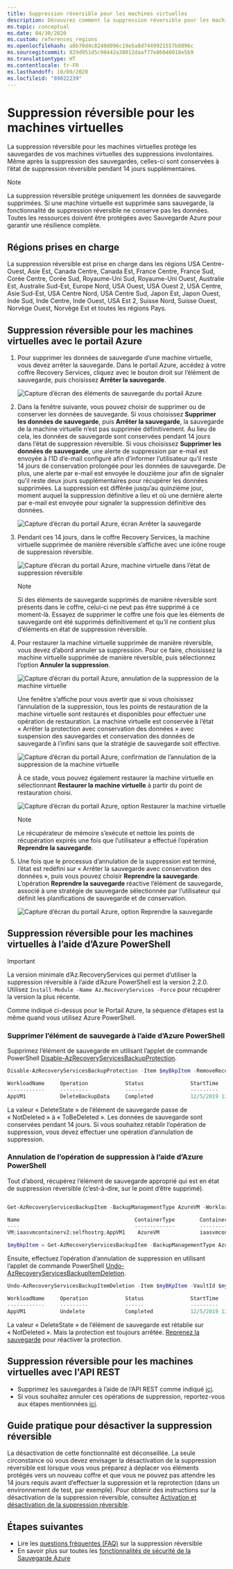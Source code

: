 ```yaml
---
title: Suppression réversible pour les machines virtuelles
description: Découvrez comment la suppression réversible pour les machines virtuelles rend les sauvegardes plus sécurisées.
ms.topic: conceptual
ms.date: 04/30/2020
ms.custom: references_regions
ms.openlocfilehash: a8b70d4c8240d096c19e5a8d7449921557b8896c
ms.sourcegitcommit: 829d951d5c90442a38012daaf77e86046018e5b9
ms.translationtype: HT
ms.contentlocale: fr-FR
ms.lasthandoff: 10/09/2020
ms.locfileid: "89022239"
---
```

# <a name="soft-delete-for-virtual-machines"></a>Suppression réversible pour les machines virtuelles

La suppression réversible pour les machines virtuelles protège les sauvegardes de vos machines virtuelles des suppressions involontaires. Même après la suppression des sauvegardes, celles-ci sont conservées à l’état de suppression réversible pendant 14 jours supplémentaires.

> [!NOTE]
> La suppression réversible protège uniquement les données de sauvegarde supprimées. Si une machine virtuelle est supprimée sans sauvegarde, la fonctionnalité de suppression réversible ne conserve pas les données. Toutes les ressources doivent être protégées avec Sauvegarde Azure pour garantir une résilience complète.
>

## <a name="supported-regions"></a>Régions prises en charge

La suppression réversible est prise en charge dans les régions USA Centre-Ouest, Asie Est, Canada Centre, Canada Est, France Centre, France Sud, Corée Centre, Corée Sud, Royaume-Uni Sud, Royaume-Uni Ouest, Australie Est, Australie Sud-Est, Europe Nord, USA Ouest, USA Ouest 2, USA Centre, Asie Sud-Est, USA Centre Nord, USA Centre Sud, Japon Est, Japon Ouest, Inde Sud, Inde Centre, Inde Ouest, USA Est 2, Suisse Nord, Suisse Ouest, Norvège Ouest, Norvège Est et toutes les régions Pays.

## <a name="soft-delete-for-vms-using-azure-portal"></a>Suppression réversible pour les machines virtuelles avec le portail Azure

1. Pour supprimer les données de sauvegarde d’une machine virtuelle, vous devez arrêter la sauvegarde. Dans le portail Azure, accédez à votre coffre Recovery Services, cliquez avec le bouton droit sur l’élément de sauvegarde, puis choisissez **Arrêter la sauvegarde**.

   ![Capture d’écran des éléments de sauvegarde du portail Azure](./media/backup-azure-security-feature-cloud/backup-stopped.png)

2. Dans la fenêtre suivante, vous pouvez choisir de supprimer ou de conserver les données de sauvegarde. Si vous choisissez **Supprimer les données de sauvegarde**, puis **Arrêter la sauvegarde**, la sauvegarde de la machine virtuelle n’est pas supprimée définitivement. Au lieu de cela, les données de sauvegarde sont conservées pendant 14 jours dans l’état de suppression réversible. Si vous choisissez **Supprimer les données de sauvegarde**, une alerte de suppression par e-mail est envoyée à l’ID d’e-mail configuré afin d’informer l’utilisateur qu’il reste 14 jours de conservation prolongée pour les données de sauvegarde. De plus, une alerte par e-mail est envoyée le douzième jour afin de signaler qu’il reste deux jours supplémentaires pour récupérer les données supprimées. La suppression est différée jusqu’au quinzième jour, moment auquel la suppression définitive a lieu et où une dernière alerte par e-mail est envoyée pour signaler la suppression définitive des données.

   ![Capture d’écran du portail Azure, écran Arrêter la sauvegarde](./media/backup-azure-security-feature-cloud/delete-backup-data.png)

3. Pendant ces 14 jours, dans le coffre Recovery Services, la machine virtuelle supprimée de manière réversible s’affiche avec une icône rouge de suppression réversible.

   ![Capture d’écran du portail Azure, machine virtuelle dans l’état de suppression réversible](./media/backup-azure-security-feature-cloud/vm-soft-delete.png)

   > [!NOTE]
   > Si des éléments de sauvegarde supprimés de manière réversible sont présents dans le coffre, celui-ci ne peut pas être supprimé à ce moment-là. Essayez de supprimer le coffre une fois que les éléments de sauvegarde ont été supprimés définitivement et qu’il ne contient plus d’éléments en état de suppression réversible.

4. Pour restaurer la machine virtuelle supprimée de manière réversible, vous devez d’abord annuler sa suppression. Pour ce faire, choisissez la machine virtuelle supprimée de manière réversible, puis sélectionnez l’option **Annuler la suppression**.

   ![Capture d’écran du portail Azure, annulation de la suppression de la machine virtuelle](./media/backup-azure-security-feature-cloud/choose-undelete.png)

   Une fenêtre s’affiche pour vous avertir que si vous choisissez l’annulation de la suppression, tous les points de restauration de la machine virtuelle sont restaurés et disponibles pour effectuer une opération de restauration. La machine virtuelle est conservée à l’état « Arrêter la protection avec conservation des données » avec suspension des sauvegardes et conservation des données de sauvegarde à l’infini sans que la stratégie de sauvegarde soit effective.

   ![Capture d’écran du portail Azure, confirmation de l’annulation de la suppression de la machine virtuelle](./media/backup-azure-security-feature-cloud/undelete-vm.png)

   À ce stade, vous pouvez également restaurer la machine virtuelle en sélectionnant **Restaurer la machine virtuelle** à partir du point de restauration choisi.  

   ![Capture d’écran du portail Azure, option Restaurer la machine virtuelle](./media/backup-azure-security-feature-cloud/restore-vm.png)

   > [!NOTE]
   > Le récupérateur de mémoire s’exécute et nettoie les points de récupération expirés une fois que l’utilisateur a effectué l’opération **Reprendre la sauvegarde**.

5. Une fois que le processus d’annulation de la suppression est terminé, l’état est redéfini sur « Arrêter la sauvegarde avec conservation des données », puis vous pouvez choisir **Reprendre la sauvegarde**. L’opération **Reprendre la sauvegarde** réactive l’élément de sauvegarde, associé à une stratégie de sauvegarde sélectionnée par l’utilisateur qui définit les planifications de sauvegarde et de conservation.

   ![Capture d’écran du portail Azure, option Reprendre la sauvegarde](./media/backup-azure-security-feature-cloud/resume-backup.png)

## <a name="soft-delete-for-vms-using-azure-powershell"></a>Suppression réversible pour les machines virtuelles à l’aide d’Azure PowerShell

> [!IMPORTANT]
> La version minimale d’Az.RecoveryServices qui permet d’utiliser la suppression réversible à l’aide d’Azure PowerShell est la version 2.2.0. Utilisez ```Install-Module -Name Az.RecoveryServices -Force``` pour récupérer la version la plus récente.

Comme indiqué ci-dessus pour le Portail Azure, la séquence d’étapes est la même quand vous utilisez Azure PowerShell.

### <a name="delete-the-backup-item-using-azure-powershell"></a>Supprimer l’élément de sauvegarde à l’aide d’Azure PowerShell

Supprimez l’élément de sauvegarde en utilisant l’applet de commande PowerShell [Disable-AzRecoveryServicesBackupProtection](/powershell/module/az.recoveryservices/disable-azrecoveryservicesbackupprotection).

```powershell
Disable-AzRecoveryServicesBackupProtection -Item $myBkpItem -RemoveRecoveryPoints -VaultId $myVaultID -Force

WorkloadName     Operation            Status               StartTime                 EndTime                   JobID
------------     ---------            ------               ---------                 -------                   -----
AppVM1           DeleteBackupData     Completed            12/5/2019 12:44:15 PM     12/5/2019 12:44:50 PM     0488c3c2-accc-4a91-a1e0-fba09a67d2fb
```

La valeur « DeleteState » de l’élément de sauvegarde passe de « NotDeleted » à « ToBeDeleted ». Les données de sauvegarde sont conservées pendant 14 jours. Si vous souhaitez rétablir l’opération de suppression, vous devez effectuer une opération d’annulation de suppression.

### <a name="undoing-the-deletion-operation-using-azure-powershell"></a>Annulation de l’opération de suppression à l’aide d’Azure PowerShell

Tout d’abord, récupérez l’élément de sauvegarde approprié qui est en état de suppression réversible (c’est-à-dire, sur le point d’être supprimé).

```powershell

Get-AzRecoveryServicesBackupItem -BackupManagementType AzureVM -WorkloadType AzureVM -VaultId $myVaultID | Where-Object {$_.DeleteState -eq "ToBeDeleted"}

Name                                     ContainerType        ContainerUniqueName                      WorkloadType         ProtectionStatus     HealthStatus         DeleteState
----                                     -------------        -------------------                      ------------         ----------------     ------------         -----------
VM;iaasvmcontainerv2;selfhostrg;AppVM1    AzureVM             iaasvmcontainerv2;selfhostrg;AppVM1       AzureVM              Healthy              Passed               ToBeDeleted

$myBkpItem = Get-AzRecoveryServicesBackupItem -BackupManagementType AzureVM -WorkloadType AzureVM -VaultId $myVaultID -Name AppVM1
```

Ensuite, effectuez l’opération d’annulation de suppression en utilisant l’applet de commande PowerShell [Undo-AzRecoveryServicesBackupItemDeletion](/powershell/module/az.recoveryservices/undo-azrecoveryservicesbackupitemdeletion).

```powershell
Undo-AzRecoveryServicesBackupItemDeletion -Item $myBKpItem -VaultId $myVaultID -Force

WorkloadName     Operation            Status               StartTime                 EndTime                   JobID
------------     ---------            ------               ---------                 -------                   -----
AppVM1           Undelete             Completed            12/5/2019 12:47:28 PM     12/5/2019 12:47:40 PM     65311982-3755-46b5-8e53-c82ea4f0d2a2
```

La valeur « DeleteState » de l’élément de sauvegarde est rétablie sur « NotDeleted ». Mais la protection est toujours arrêtée. [Reprenez la sauvegarde](./backup-azure-vms-automation.md#change-policy-for-backup-items) pour réactiver la protection.

## <a name="soft-delete-for-vms-using-rest-api"></a>Suppression réversible pour les machines virtuelles avec l'API REST

- Supprimez les sauvegardes à l’aide de l’API REST comme indiqué [ici](backup-azure-arm-userestapi-backupazurevms.md#stop-protection-and-delete-data).
- Si vous souhaitez annuler ces opérations de suppression, reportez-vous aux étapes mentionnées [ici](backup-azure-arm-userestapi-backupazurevms.md#undo-the-deletion).

## <a name="how-to-disable-soft-delete"></a>Guide pratique pour désactiver la suppression réversible

La désactivation de cette fonctionnalité est déconseillée. La seule circonstance où vous devez envisager la désactivation de la suppression réversible est lorsque vous vous préparez à déplacer vos éléments protégés vers un nouveau coffre et que vous ne pouvez pas attendre les 14 jours requis avant d’effectuer la suppression et la reprotection (dans un environnement de test, par exemple). Pour obtenir des instructions sur la désactivation de la suppression réversible, consultez [Activation et désactivation de la suppression réversible](backup-azure-security-feature-cloud.md#enabling-and-disabling-soft-delete).

## <a name="next-steps"></a>Étapes suivantes

- Lire les [questions fréquentes (FAQ)](backup-azure-security-feature-cloud.md#frequently-asked-questions) sur la suppression réversible
- En savoir plus sur toutes les [fonctionnalités de sécurité de la Sauvegarde Azure](security-overview.md)
